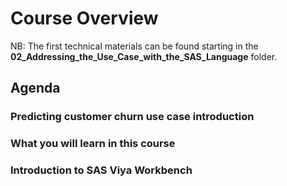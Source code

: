 # Course Overview

NB: The first technical materials can be found starting in the **02_Addressing_the_Use_Case_with_the_SAS_Language** folder.

## Agenda

### Predicting customer churn use case introduction

### What you will learn in this course

### Introduction to SAS Viya Workbench
